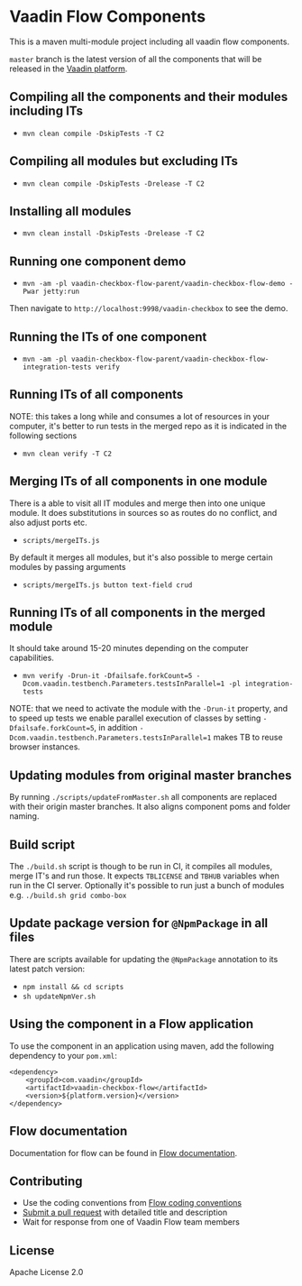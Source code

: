 # Vaadin Flow Components

This is a maven multi-module project including all vaadin flow components.

`master` branch is the latest version of all the components that will be released in the [Vaadin platform](https://github.com/vaadin/platform).

## Compiling all the components and their modules including ITs

- `mvn clean compile -DskipTests -T C2`

## Compiling all modules but excluding ITs

- `mvn clean compile -DskipTests -Drelease -T C2`

## Installing all modules

- `mvn clean install -DskipTests -Drelease -T C2`

## Running one component demo

- `mvn -am -pl vaadin-checkbox-flow-parent/vaadin-checkbox-flow-demo -Pwar jetty:run`

Then navigate to `http://localhost:9998/vaadin-checkbox` to see the demo.

## Running the ITs of one component

- `mvn -am -pl vaadin-checkbox-flow-parent/vaadin-checkbox-flow-integration-tests verify`

## Running ITs of all components

NOTE: this takes a long while and consumes a lot of resources in your computer, it's better to run tests in the merged repo as it is indicated in the following sections

- `mvn clean verify -T C2`

## Merging ITs of all components in one module

There is a able to visit all IT modules and merge then into one unique module.
It does substitutions in sources so as routes do no conflict, and also adjust ports etc.

- `scripts/mergeITs.js`

By default it merges all modules, but it's also possible to merge certain modules by passing arguments

- `scripts/mergeITs.js button text-field crud`

## Running ITs of all components in the merged module

It should take around 15-20 minutes depending on the computer capabilities.

- `mvn verify -Drun-it -Dfailsafe.forkCount=5 -Dcom.vaadin.testbench.Parameters.testsInParallel=1 -pl integration-tests`

NOTE: that we need to activate the module with the `-Drun-it` property, and to speed up tests we enable parallel execution of classes by setting `-Dfailsafe.forkCount=5`, in addition `-Dcom.vaadin.testbench.Parameters.testsInParallel=1` makes TB to reuse browser instances.

## Updating modules from original master branches

By running `./scripts/updateFromMaster.sh` all components are replaced with their origin master branches.
It also aligns component poms and folder naming.

## Build script

The `./build.sh` script is though to be run in CI, it compiles all modules, merge IT's and run those.
It expects `TBLICENSE` and `TBHUB` variables when run in the CI server.
Optionally it's possible to run just a bunch of modules e.g. `./build.sh grid combo-box`

## Update package version for `@NpmPackage` in all files
There are scripts available for updating the `@NpmPackage` annotation to its latest patch version: 
- `npm install && cd scripts`
- `sh updateNpmVer.sh` 

## Using the component in a Flow application
To use the component in an application using maven,
add the following dependency to your `pom.xml`:
```
<dependency>
    <groupId>com.vaadin</groupId>
    <artifactId>vaadin-checkbox-flow</artifactId>
    <version>${platform.version}</version>
</dependency>
```

## Flow documentation
Documentation for flow can be found in [Flow documentation](https://github.com/vaadin/flow-and-components-documentation/blob/master/documentation/Overview.asciidoc).

## Contributing
- Use the coding conventions from [Flow coding conventions](https://github.com/vaadin/flow/tree/master/eclipse)
- [Submit a pull request](https://www.digitalocean.com/community/tutorials/how-to-create-a-pull-request-on-github) with detailed title and description
- Wait for response from one of Vaadin Flow team members

## License
Apache License 2.0
